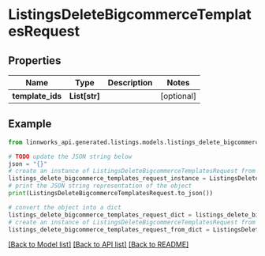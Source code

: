 # ListingsDeleteBigcommerceTemplatesRequest


## Properties

Name | Type | Description | Notes
------------ | ------------- | ------------- | -------------
**template_ids** | **List[str]** |  | [optional] 

## Example

```python
from linnworks_api.generated.listings.models.listings_delete_bigcommerce_templates_request import ListingsDeleteBigcommerceTemplatesRequest

# TODO update the JSON string below
json = "{}"
# create an instance of ListingsDeleteBigcommerceTemplatesRequest from a JSON string
listings_delete_bigcommerce_templates_request_instance = ListingsDeleteBigcommerceTemplatesRequest.from_json(json)
# print the JSON string representation of the object
print(ListingsDeleteBigcommerceTemplatesRequest.to_json())

# convert the object into a dict
listings_delete_bigcommerce_templates_request_dict = listings_delete_bigcommerce_templates_request_instance.to_dict()
# create an instance of ListingsDeleteBigcommerceTemplatesRequest from a dict
listings_delete_bigcommerce_templates_request_from_dict = ListingsDeleteBigcommerceTemplatesRequest.from_dict(listings_delete_bigcommerce_templates_request_dict)
```
[[Back to Model list]](../README.md#documentation-for-models) [[Back to API list]](../README.md#documentation-for-api-endpoints) [[Back to README]](../README.md)


